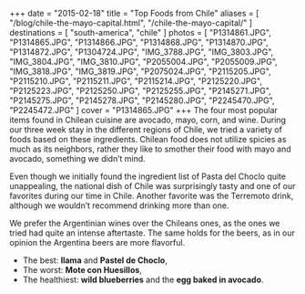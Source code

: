 +++
date    = "2015-02-18"
title   = "Top Foods from Chile"
aliases = [ "/blog/chile-the-mayo-capital.html", "/chile-the-mayo-capital/" ]
destinations = [ "south-america", "chile" ]
photos  = [
  "P1314861.JPG", "P1314865.JPG", "P1314866.JPG", "P1314868.JPG", "P1314870.JPG",
  "P1314872.JPG", "P1304724.JPG", "IMG_3788.JPG", "IMG_3803.JPG", "IMG_3804.JPG",
  "IMG_3810.JPG", "P2055004.JPG", "P2055009.JPG", "IMG_3818.JPG", "IMG_3819.JPG",
  "P2075024.JPG", "P2115205.JPG", "P2115210.JPG", "P2115211.JPG", "P2115214.JPG",
  "P2125220.JPG", "P2125223.JPG", "P2125250.JPG", "P2125255.JPG", "P2145271.JPG",
  "P2145275.JPG", "P2145278.JPG", "P2145280.JPG", "P2245470.JPG", "P2245472.JPG"
]
cover = "P1314865.JPG"
+++
The four most popular items found in Chilean cuisine are avocado, mayo, corn, and wine. During our three week stay in the different regions of Chile, we tried a variety of foods based on these ingredients. Chilean food does not utilize spicies as much as its neighbors, rather they like to smother their food with mayo and avocado, something we didn’t mind.
<!--more-->

Even though we initially found the ingredient list of Pasta del Choclo quite unappealing, the national dish of Chile was surprisingly tasty and one of our favorites during our time in Chile. Another favorite was the Terremoto drink, although we wouldn’t recommend drinking more than one.

We prefer the Argentinian wines over the Chileans ones, as the ones we tried had quite an intense aftertaste. The same holds for the beers, as in our opinion the Argentina beers are more flavorful.

* The best: **llama** and **Pastel de Choclo**,
* The worst: **Mote con Huesillos**,
* The healthiest: **wild blueberries** and the **egg baked in avocado**.